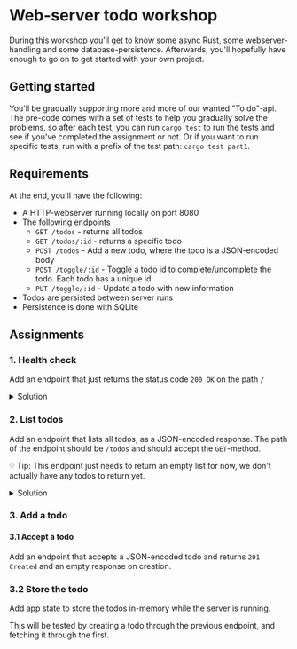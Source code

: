 # Web-server todo workshop

During this workshop you'll get to know some async Rust, some webserver-handling and some database-persistence.
Afterwards, you'll hopefully have enough to go on to get started with your own project.

## Getting started

You'll be gradually supporting more and more of our wanted "To do"-api. The pre-code comes with a set of tests to help you gradually solve the problems,
so after each test, you can run `cargo test` to run the tests and see if you've completed the assignment or not.
Or if you want to run specific tests, run with a prefix of the test path: `cargo test part1`.

## Requirements

At the end, you'll have the following:

- A HTTP-webserver running locally on port 8080
- The following endpoints
  - `GET /todos` - returns all todos
  - `GET /todos/:id` - returns a specific todo
  - `POST /todos` - Add a new todo, where the todo is a JSON-encoded body
  - `POST /toggle/:id` - Toggle a todo id to complete/uncomplete the todo. Each todo has a unique id
  - `PUT /toggle/:id` - Update a todo with new information
- Todos are persisted between server runs
- Persistence is done with SQLite

## Assignments

### 1. Health check

Add an endpoint that just returns the status code `200 OK` on the path `/`

<details>
<summary>Solution</summary>

Start by opening the `./src/lib.rs`-file, and add an empty handler:

```rust
async fn empty() {}
```

It needs to be async as Axum expects async handlers.
Then you need to add the handler to the router in the `app`-function:

```rust
pub fn app() -> Router {
    Router::new()
        .route("/", get(empty))
}
```

Run your tests, that's it! Empty handlers implicitly return a successful status code.

</details>

### 2. List todos

Add an endpoint that lists all todos, as a JSON-encoded response. The path of the endpoint should be `/todos` and should accept the `GET`-method.

💡 Tip: This endpoint just needs to return an empty list for now, we don't actually have any todos to return yet.

<details>
<summary>Solution</summary>

Add a function called `todos` (or whatever you like, the name doesn't matter). Make the return-type `Json<Vec<Todo>>`. This tells Axum to serialize the return value to JSON, add some info about the content encoding as an header, a return type, etc. Just return an empty vector for now, which will be inferred as a correct type, wrap it in a `Json`-constructor:

```rust
async fn todos() -> Json<Vec<Todo>> {
    Json(Vec::new())
}
```

Register the handler in the router:

```rust
Router::new()
    .route("/", get(empty))
    .route("/todos", get(todos))
```

</details>

### 3. Add a todo

#### 3.1 Accept a todo

Add an endpoint that accepts a JSON-encoded todo and returns `201 Created` and an empty response on creation.

### 3.2 Store the todo

Add app state to store the todos in-memory while the server is running.

This will be tested by creating a todo through the previous endpoint, and fetching it through the first.
